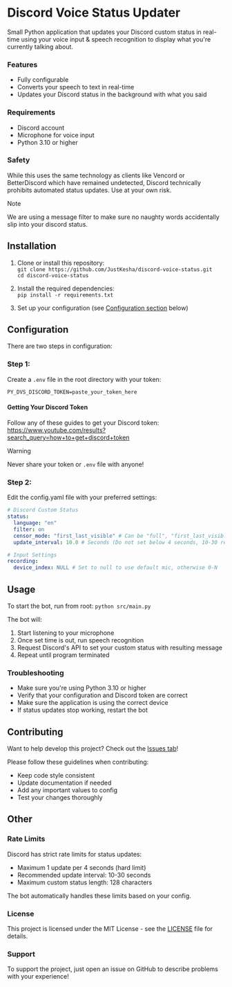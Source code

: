 # Discord Voice Status Updater

Small Python application that updates your Discord custom status in real-time using your voice input & speech recognition to display what you're currently talking about.

### Features

- Fully configurable
- Converts your speech to text in real-time
- Updates your Discord status in the background with what you said

### Requirements

- Discord account
- Microphone for voice input
- Python 3.10 or higher

### Safety

While this uses the same technology as clients like Vencord or BetterDiscord which have remained undetected, Discord technically prohibits automated status updates. Use at your own risk.

> [!NOTE]
> We are using a message filter to make sure no naughty words accidentally slip into your discord status.

## Installation

1. Clone or install this repository:<br>
`git clone https://github.com/JustKesha/discord-voice-status.git`<br>
`cd discord-voice-status`

2. Install the required dependencies:<br>
`pip install -r requirements.txt`

3. Set up your configuration (see [Configuration section](#configuration) below)

## Configuration

There are two steps in configuration:

### Step 1:

Create a `.env` file in the root directory with your token:
```env
PY_DVS_DISCORD_TOKEN=paste_your_token_here
```

#### Getting Your Discord Token

Follow any of these guides to get your Discord token:<br>
https://www.youtube.com/results?search_query=how+to+get+discord+token

> [!WARNING]
> Never share your token or `.env` file with anyone!

### Step 2:

Edit the config.yaml file with your preferred settings:

```yaml
# Discord Custom Status
status:
  language: "en"
  filter: on
  censor_mode: "first_last_visible" # Can be "full", "first_last_visible" or "first_visible"
  update_interval: 10.0 # Seconds (Do not set below 4 seconds, 10-30 recommended)

# Input Settings
recording:
  device_index: NULL # Set to null to use default mic, otherwise 0-N
```

## Usage

To start the bot, run from root:
`python src/main.py`

The bot will:
1. Start listening to your microphone
2. Once set time is out, run speech recognition
3. Request Discord's API to set your custom status with resulting message
4. Repeat until program terminated

### Troubleshooting

- Make sure you're using Python 3.10 or higher
- Verify that your configuration and Discord token are correct
- Make sure the application is using the correct device
- If status updates stop working, restart the bot

## Contributing

Want to help develop this project? Check out the [Issues tab](../../issues)!

Please follow these guidelines when contributing:
- Keep code style consistent
- Update documentation if needed
- Add any important values to config
- Test your changes thoroughly

## Other

### Rate Limits

Discord has strict rate limits for status updates:
- Maximum 1 update per 4 seconds (hard limit)
- Recommended update interval: 10-30 seconds
- Maximum custom status length: 128 characters

The bot automatically handles these limits based on your config.

### License

This project is licensed under the MIT License - see the [LICENSE](LICENSE) file for details.

### Support

To support the project, just open an issue on GitHub to describe problems with your experience!

